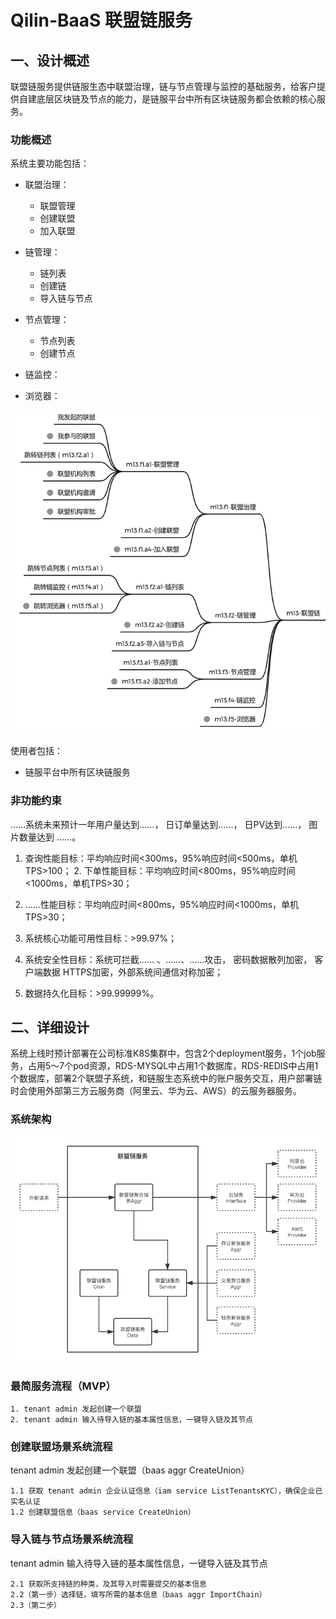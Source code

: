 # Qilin-BaaS 联盟链服务

## 一、设计概述

联盟链服务提供链服生态中联盟治理，链与节点管理与监控的基础服务，给客户提供自建底层区块链及节点的能力，是链服平台中所有区块链服务都会依赖的核心服务。

### 功能概述

系统主要功能包括：

- 联盟治理：
    - 联盟管理
    - 创建联盟
    - 加入联盟

- 链管理：
    - 链列表
    - 创建链
    - 导入链与节点

- 节点管理：
    - 节点列表
    - 创建节点

- 链监控：

- 浏览器：

![联盟链服务功能列表](../../images/qilin/baas/qilin-baas-feature.jpg)

使⽤者包括：

- 链服平台中所有区块链服务

### ⾮功能约束

……系统未来预计⼀年⽤户量达到……， ⽇订单量达到……， ⽇PV达到……， 图⽚数量达到 ……。

1. 查询性能⽬标：平均响应时间<300ms，95%响应时间<500ms，单机TPS>100； 2. 下单性能⽬标：平均响应时间<800ms，95%响应时间<1000ms，单机TPS>30；

3. ……性能⽬标：平均响应时间<800ms，95%响应时间<1000ms，单机TPS>30；

4. 系统核⼼功能可⽤性⽬标：>99.97%；

5. 系统安全性⽬标：系统可拦截…… 、……、……攻击， 密码数据散列加密， 客户端数据 HTTPS加密，外部系统间通信对称加密；

6. 数据持久化⽬标：>99.99999%。

## 二、详细设计

系统上线时预计部署在公司标准K8S集群中，包含2个deployment服务，1个job服务，占用5～7个pod资源，RDS-MYSQL中占用1个数据库，RDS-REDIS中占用1个数据库，部署2个联盟⼦系统，和链服生态系统中的账户服务交互，用户部署链时会使用外部第三⽅云服务商（阿里云、华为云、AWS）的云服务器服务。

### 系统架构

![联盟链服务系统架构图](../../images/qilin/baas/qilin-baas.png)

### 最简服务流程（MVP）

```
1. tenant admin 发起创建一个联盟
2. tenant admin 输入待导入链的基本属性信息，一键导入链及其节点
```

### 创建联盟场景系统流程

tenant admin 发起创建一个联盟（baas aggr CreateUnion）

```
1.1 获取 tenant admin 企业认证信息（iam service ListTenantsKYC），确保企业已实名认证
1.2 创建联盟信息（baas service CreateUnion）
```

### 导入链与节点场景系统流程

tenant admin 输入待导入链的基本属性信息，一键导入链及其节点

```
2.1 获取所支持链的种类，及其导入时需要提交的基本信息
2.2（第一步）选择链，填写所需的基本信息（baas aggr ImportChain）
2.3（第二步）
```